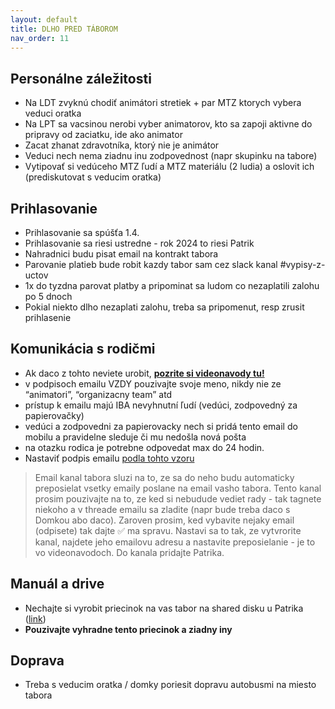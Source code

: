 ```yaml
---
layout: default
title: DLHO PRED TÁBOROM
nav_order: 11
---
```


## Personálne záležitosti

- Na LDT zvyknú chodiť animátori stretiek + par MTZ ktorych vybera veduci oratka
- Na LPT sa vacsinou nerobi vyber animatorov, kto sa zapoji aktivne do pripravy od zaciatku, ide ako animator
- Zacat zhanat zdravotníka, ktorý nie je animátor
- Veduci nech nema ziadnu inu zodpovednost (napr skupinku na tabore)
- Vytipovať si vedúceho MTZ ľudí a MTZ materiálu (2 ludia) a oslovit ich (prediskutovat s veducim oratka)

## Prihlasovanie

- Prihlasovanie sa spúšťa 1.4.
- Prihlasovanie sa riesi ustredne - rok 2024 to riesi Patrik
- Nahradnici budu pisat email na kontrakt tabora
- Parovanie platieb bude robit kazdy tabor sam cez slack kanal #vypisy-z-uctov
- 1x do tyzdna parovat platby a pripominat sa ludom co nezaplatili zalohu po 5 dnoch
- Pokial niekto dlho nezaplati zalohu, treba sa pripomenut, resp zrusit prihlasenie

## Komunikácia s rodičmi

- Ak daco z tohto neviete urobit, [**pozrite si videonavody tu!**](https://drive.google.com/drive/u/1/folders/17_TGDu3qapdayFC8Ift-yHTx0octh5qv)
- v podpisoch emailu VZDY pouzivajte svoje meno, nikdy nie ze “animatori”, “organizacny team” atd
- prístup k emailu majú IBA nevyhnutní ľudí (vedúci, zodpovedný za papierovačky)
- vedúci a zodpovedni za papierovacky nech si pridá tento email do mobilu a pravidelne sleduje či mu nedošla nová pošta
- na otazku rodica je potrebne odpovedat max do 24 hodin.
- Nastaviť podpis emailu [podla tohto vzoru](public\email-signature.html)

> Email kanal tabora sluzi na to, ze sa do neho budu automaticky preposielat vsetky emaily poslane na email vasho tabora. Tento kanal prosim pouzivajte na to, ze ked si nebudude vediet rady - tak tagnete niekoho a v threade emailu sa zladite (napr bude treba daco s Domkou abo daco). Zaroven prosim, ked vybavite nejaky email (odpisete) tak dajte ✅ ma spravu. Nastavi sa to tak, ze vytvrorite kanal, najdete jeho emailovu adresu a nastavite preposielanie - je to vo videonavodoch. Do kanala pridajte Patrika.


## Manuál a drive

- Nechajte si vyrobit priecinok na vas tabor na shared disku u Patrika ([link](https://drive.google.com/drive/u/1/folders/0AOf5hAhweZ_cUk9PVA))
- **Pouzivajte vyhradne tento priecinok a ziadny iny**

## Doprava

- Treba s veducim oratka / domky poriesit dopravu autobusmi na miesto tabora
